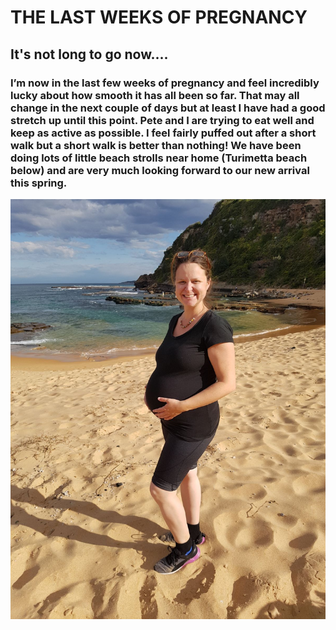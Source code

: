 # THE LAST WEEKS OF PREGNANCY
## It's not long to go now....
### I’m now in the last few weeks of pregnancy and feel incredibly lucky about how smooth it has all been so far. That may all change in the next couple of days but at least I have had a good stretch up until this point. Pete and I are trying to eat well and keep as active as possible. I feel fairly puffed out after a short walk but a short walk is better than nothing! We have been doing lots of little beach strolls near home (Turimetta beach below) and are very much looking forward to our new arrival this spring. 

![Tanya](Tanya.jpg "Tanya")

